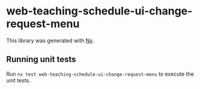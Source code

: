 # web-teaching-schedule-ui-change-request-menu

This library was generated with [Nx](https://nx.dev).

## Running unit tests

Run `nx test web-teaching-schedule-ui-change-request-menu` to execute the unit tests.
